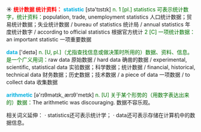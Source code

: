 ☀ <font color="red">**统计数据 统计资料：**</font>
<font color="sky blue">**statistic**</font> [stə'tɪstɪk] 
<font color="rgb(227, 108, 9)">n. 1 [pl.] statistics 可表示统计数字，统计资料：</font>population, trade, unemployment statistics 人口统计数据；贸易统计数据；失业统计数据 / bureau of statistics 统计局 / annual statistics 年度统计数字 / according to official statistics 根据官方统计 <font color="rgb(227, 108, 9)">2 [C] 一项统计数据：</font>an important statistic 一项重要数据

<font color="sky blue">**data**</font> ['deɪtə] 
<font color="rgb(227, 108, 9)">n. [U, pl.]（尤指查找信息或做决策时所用的）数据、资料、信息。是一个广义用词：</font>raw data 原始数据 / hard data 确凿的数据 / experimental, scientific, statistical data 实验数据；科学数据；统计数据 / financial, historical, technical data 财务数据；历史数据；技术数据 / a piece of data 一项数据 / to collect data 收集数据

<font color="sky blue">**arithmetic**</font> [ə'rɪθmətɪk,͵ærɪθ'metɪk] 
<font color="rgb(227, 108, 9)">n. [U] 关于某个形势的（用数字表达出来的）数据：</font>The arithmetic was discouraging. 数据不容乐观。

相关词义延伸：
· statistics还可表示统计学；
· data还可表示存储在计算机中的数据信息。
